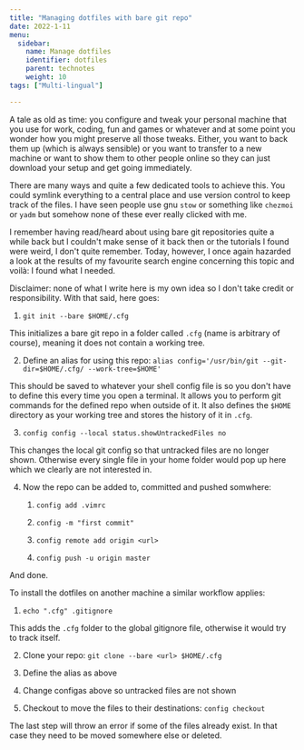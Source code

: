 ```yaml
---
title: "Managing dotfiles with bare git repo"
date: 2022-1-11
menu:
  sidebar:
    name: Manage dotfiles
    identifier: dotfiles
    parent: technotes
    weight: 10
tags: ["Multi-lingual"]

---
```


A tale as old as time: you configure and tweak your personal machine that you use for work, coding, fun and games or whatever and at some point you wonder how you might preserve all those tweaks. Either, you want to back them up (which is always sensible) or you want to transfer to a new machine or want to show them to other people online so they can just download your setup and get going immediately.

There are many ways and quite a few dedicated tools to achieve this. You could symlink everything to a central place and use version control to keep track of the files. I have seen people use gnu `stow` or something like `chezmoi` or `yadm` but somehow none of these ever really clicked with me. 

I remember having read/heard about using bare git repositories quite a while back but I couldn't make sense of it back then or the tutorials I found were weird, I don't quite remember. Today, however, I once again hazarded a look at the results of my favourite search engine concerning this topic and voilà: I found what I needed. 

Disclaimer: none of what I write here is my own idea so I don't take credit or responsibility. With that said, here goes:

1. `git init --bare $HOME/.cfg`

This initializes a bare git repo in a folder called `.cfg` (name is arbitrary of course), meaning it does not contain a working tree.

2. Define an alias for using this repo: `alias config='/usr/bin/git --git-dir=$HOME/.cfg/ --work-tree=$HOME'`

This should be saved to whatever your shell config file is so you don't have to define this every time you open a terminal. It allows you to perform git commands for the defined repo when outside of it. It also defines the `$HOME` directory as your working tree and stores the history of it in `.cfg`. 

3. `config config --local status.showUntrackedFiles no`

This changes the local git config so that untracked files are no longer shown. Otherwise every single file in your home folder would pop up here which we clearly are not interested in.

4. Now the repo can be added to, committed and pushed somwhere:
   
   1. `config add .vimrc`
   
   2. `config -m "first commit"`
   
   3. `config remote add origin <url>`
   
   4. `config push -u origin master`

And done. 

To install the dotfiles on another machine a similar workflow applies:

1. `echo ".cfg" .gitignore`

This adds the `.cfg` folder to the global gitignore file, otherwise it would try to track itself.

2. Clone your repo: `git clone --bare <url> $HOME/.cfg`

3. Define the alias as above

4. Change configas above so untracked files are not shown

5. Checkout to move the files to their destinations: `config checkout`

The last step will throw an error if some of the files already exist. In that case they need to be moved somewhere else or deleted.